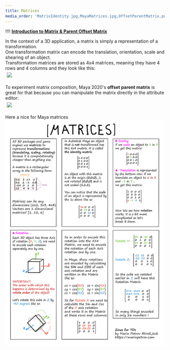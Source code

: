 ```yaml
---
title: Matrices
media_order: 'MatrixIdentity.jpg,MayaMatrices.jpg,OffsetParentMatrix.png'
---
```


!!!! <i class="fa fa-play-circle"></i> [**Introduction to Matrix & Parent Offset Matrix**](https://www.youtube.com/watch?v=JOYMV-bQdlM)  

In the context of a 3D application, a matrix is simply a representation of a transformation.  
One transformation matrix can encode the translation, orientation, scale and shearing of an object.  
Transformation matrices are stored as 4x4 matrices, meaning they have 4 rows and 4 columns and they look like this:  
<img src="matrices/MatrixIdentity.jpg" style="align:left;margin:5px 5px">  

To experiment matrix composition, Maya 2020's **offset parent matrix** is great for that because you can manipulate the matrix directly in the attribute editor:  
<img src="matrices/OffsetParentMatrix.png" style="align:left;margin:5px 5px">  

Here a nice for Maya matrices 
![Cheat Sheet](MayaMatrices.jpg?link&display=text)
